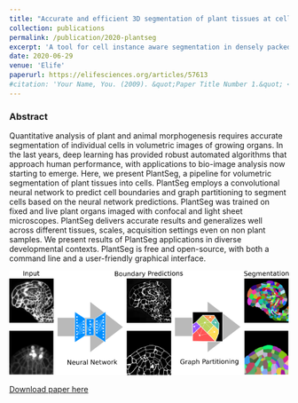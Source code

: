 ```yaml
---
title: "Accurate and efficient 3D segmentation of plant tissues at cellular resolution"
collection: publications
permalink: /publication/2020-plantseg
excerpt: 'A tool for cell instance aware segmentation in densely packed 3D volumetric images'
date: 2020-06-29
venue: 'Elife'
paperurl: https://elifesciences.org/articles/57613
#citation: 'Your Name, You. (2009). &quot;Paper Title Number 1.&quot; <i>Journal 1</i>. 1(1).'
---
```

### Abstract
Quantitative analysis of plant and animal morphogenesis requires accurate segmentation of individual cells in volumetric images of growing organs. In the last years, deep learning has provided robust automated algorithms that approach human performance, with applications to bio-image analysis now starting to emerge. Here, we present PlantSeg, a pipeline for volumetric segmentation of plant tissues into cells. PlantSeg employs a convolutional neural network to predict cell boundaries and graph partitioning to segment cells based on the neural network predictions. PlantSeg was trained on fixed and live plant organs imaged with confocal and light sheet microscopes. PlantSeg delivers accurate results and generalizes well across different tissues, scales, acquisition settings even on non plant samples. We present results of PlantSeg applications in diverse developmental contexts. PlantSeg is free and open-source, with both a command line and a user-friendly graphical interface.

![alt text](../images/main_plantseg.png)

[Download paper here](https://elifesciences.org/articles/57613)
